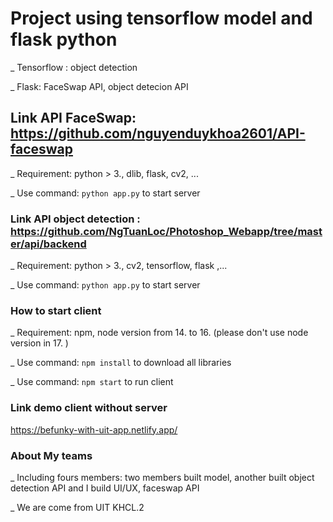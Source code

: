 # Project using tensorflow model and flask python

_ Tensorflow : object detection

_ Flask: FaceSwap API, object detecion API

## Link API FaceSwap: https://github.com/nguyenduykhoa2601/API-faceswap

_ Requirement: python > 3., dlib, flask, cv2, ...

_ Use command: `python app.py` to start server

### Link API object detection : https://github.com/NgTuanLoc/Photoshop_Webapp/tree/master/api/backend

_ Requirement: python > 3., cv2, tensorflow, flask ,...

_ Use command: `python app.py` to start server

### How to start client

_ Requirement: npm, node version from 14. to 16. (please don't use node version in 17. )

_ Use command: `npm install` to download all libraries

_ Use command: `npm start` to run client

### Link demo client without server

https://befunky-with-uit-app.netlify.app/

### About My teams

_ Including fours members: two members built model, another built object detection API and I build UI/UX, faceswap API

_ We are come from UIT KHCL.2
